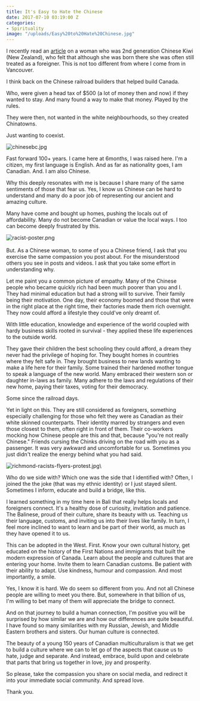 ```yaml
---
title: It's Easy to Hate the Chinese
date: 2017-07-10 03:19:00 Z
categories:
- Spirituality
image: "/uploads/Easy%20to%20Hate%20Chinese.jpg"
---
```


I recently read an [article](http://www.nzherald.co.nz/nz/news/article.cfm?c_id=1&objectid=11886666) on a woman who was 2nd generation Chinese Kiwi (New Zealand), who felt that although she was born there she was often still treated as a foreigner. This is not too different from where I come from in Vancouver.

I think back on the Chinese railroad builders that helped build Canada.

Who, were given a head tax of $500 (a lot of money then and now) if they wanted to stay. And many found a way to make that money. Played by the rules.

They were then, not wanted in the white neighbourhoods, so they created Chinatowns.

Just wanting to coexist.

![chinesebc.jpg](/uploads/chinesebc.jpg)

Fast forward 100\+ years. I came here at 6months, I was raised here. I'm a citizen, my first language is English. And as far as nationality goes, I am Canadian. And. I am also Chinese.

Why this deeply resonates with me is because I share many of the same sentiments of those that fear us. Yes, I know us Chinese can be hard to understand and many do a poor job of representing our ancient and amazing culture.

Many have come and bought up homes, pushing the locals out of affordability. Many do not become Canadian or value the local ways. I too can become deeply frustrated by this.

![racist-poster.png](/uploads/racist-poster.png)\
\
But. As a Chinese woman, to some of you a Chinese friend, I ask that you exercise the same compassion you post about. For the misunderstood others you see in posts and videos. I ask that you take some effort in understanding why.

Let me paint you a common picture of empathy. Many of the Chinese people who became quickly rich had been much poorer than you and I. They had minimal education but had a strong will to survive. Their family being their motivation. One day, their economy boomed and those that were in the right place at the right time, their factories made them rich overnight. They now could afford a lifestyle they could've only dreamt of.

With little education, knowledge and experience of the world coupled with hardy business skills rooted in survival - they applied these life experiences to the outside world.

They gave their children the best schooling they could afford, a dream they never had the privilege of hoping for. They bought homes in countries where they felt safe in. They brought business to new lands wanting to make a life here for their family. Some trained their hardened mother tongue to speak a language of the new world. Many embraced their western son or daughter in-laws as family. Many adhere to the laws and regulations of their new home, paying their taxes, voting for their democracy.

Some since the railroad days.

Yet in light on this. They are still considered as foreigners, something especially challenging for those who felt they were as Canadian as their white skinned counterparts. Their identity marred by strangers and even those closest to them, often right in front of them. Their co-workers mocking how Chinese people are this and that, because "you're not really Chinese." Friends cursing the Chinks driving on the road with you as a passenger. It was very awkward and uncomfortable for us. Sometimes you just didn't realize the energy behind what you had said.

![richmond-racists-flyers-protest.jpg](/uploads/richmond-racists-flyers-protest.jpg)\\

Who do we side with? Which one was the side that I identified with? Often, I joined the the joke (that was my ethnic identity) or I just stayed silent. Sometimes I inform, educate and build a bridge, like this.

I learned something in my time here in Bali that really helps locals and foreigners connect. It's a healthy dose of curiosity, invitation and patience. The Balinese, proud of their culture, share its beauty with us. Teaching us their language, customs, and inviting us into their lives like family. In turn, I feel more inclined to want to learn and be part of their world, as much as they have opened it to us.

This can be adopted in the West. First. Know your own cultural history, get educated on the history of the First Nations and immigrants that built the modern expression of Canada. Learn about the people and cultures that are entering your home. Invite them to learn Canadian customs. Be patient with their ability to adapt. Use kindness, humour and compassion. And most importantly, a smile.

Yes, I know it is hard. We do seem so different from you. And not all Chinese people are willing to meet you there. But, somewhere in that billion of us, I'm willing to bet many of them will appreciate the bridge to connect.

And on that journey to build a human connection, I'm positive you will be surprised by how similar we are and how our differences are quite beautiful. I have found so many similarities with my Russian, Jewish, and Middle Eastern brothers and sisters. Our human culture is connected.

The beauty of a young 150 years of Canadian multiculturalism is that we get to build a culture where we can to let go of the aspects that cause us to hate, judge and separate. And instead, embrace, build upon and celebrate that parts that bring us together in love, joy and prosperity.

So please, take the compassion you share on social media, and redirect it into your immediate social community. And spread love.

Thank you.
